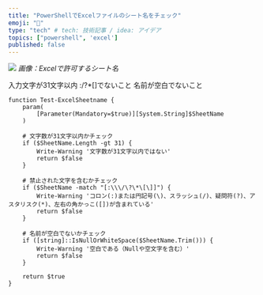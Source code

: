 ```yaml
---
title: "PowerShellでExcelファイルのシート名をチェック"
emoji: "🌟"
type: "tech" # tech: 技術記事 / idea: アイデア
topics: ["powershell", 'excel']
published: false
---
```


![](https://storage.googleapis.com/zenn-user-upload/ec7312f11040-20240624.png)
*画像：Excelで許可するシート名*

入力文字が31文字以内
:\/?*[]でないこと
名前が空白でないこと

```powershell:
function Test-ExcelSheetname {
    param(
        [Parameter(Mandatory=$true)][System.String]$SheetName
    )

    # 文字数が31文字以内かチェック
    if ($SheetName.Length -gt 31) {
        Write-Warning '文字数が31文字以内ではない'
        return $false
    }

    # 禁止された文字を含むかチェック
    if ($SheetName -match "[:\\\/\?\*\[\]]") {
        Write-Warning 'コロン(:)または円記号(\)、スラッシュ(/)、疑問符(?)、アスタリスク(*)、左右の角かっこ([])が含まれている'
        return $false
    }

    # 名前が空白でないかチェック
    if ([string]::IsNullOrWhiteSpace($SheetName.Trim())) {
        Write-Warning '空白である（Nullや空文字を含む）'
        return $false
    }

    return $true
}
```
